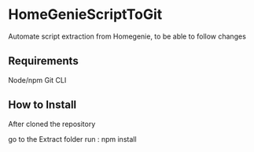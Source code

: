 # HomeGenieScriptToGit
Automate script extraction from Homegenie, to be able to follow changes

## Requirements

Node/npm
Git CLI


## How to Install

After cloned the repository

go to the Extract folder
run :
npm install

